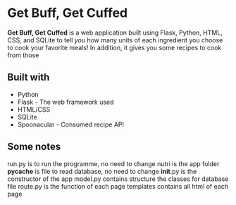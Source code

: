 # Get Buff, Get Cuffed
**Get Buff, Get Cuffed** is a web application built using Flask, Python, HTML, CSS, and SQLite to tell *you* how many units of each ingredient you choose to cook your favorite meals! In addition, it gives you some recipes to cook from those

## Built with
* Python 
* Flask - The web framework used
* HTML/CSS
* SQLite 
* Spoonacular - Consumed recipe API
  

## Some notes
run.py is to run the programme, no need to change
nutri is the app folder
__pycache__ is file to read database, no need to change
__init__.py is the constructor of the app
model.py contains structure the classes for database file
route.py is the function of each page
templates contains all html of each page
